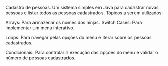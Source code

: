 Cadastro de pessoas. 
Um sistema simples em Java para cadastrar novas 
pessoas e listar todos as pessoas cadastrados.
 Tópicos a serem utilizados:
 
 Arrays: Para armazenar os nomes dos ninjas.
 Switch Cases: Para implementar um menu 
interativo.

 Loops: Para navegar pelas opções do menu e 
iterar sobre os pessoas cadastrados.

 Condicionais: Para controlar a execução das 
opções do menu e validar o número de pessoas 
cadastrados.

